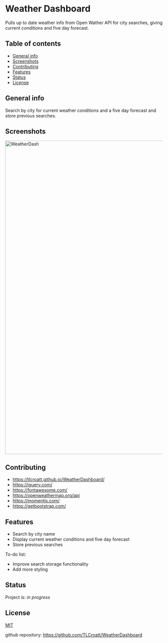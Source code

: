 # Weather Dashboard

Pulls up to date weather info from Open Wather API for city searches, giving current conditions and five day forecast.

## Table of contents
* [General info](#general-info)
* [Screenshots](#screenshots)
* [Contributing](#contributing)
* [Features](#features)
* [Status](#status)
* [License](#license)

## General info
Search by city for current weather conditions and a five day forecast and store previous searches.

## Screenshots
<img width="1000" alt="WeatherDash" src="https://user-images.githubusercontent.com/66500773/90269348-b88ab900-de15-11ea-8213-fb64892358a2.png">

## Contributing
* https://tlcroatt.github.io/WeatherDashboard/
* https://jquery.com/
* https://fontawesome.com/
* https://openweathermap.org/api
* https://momentjs.com/
* https://getbootstrap.com/


## Features
* Search by city name
* Display current weather conditions and five day forecast
* Store previous searches

To-do list:
* Improve search storage functionality
* Add more styling

## Status
Project is: _in progress_

## License
[MIT](https://choosealicense.com/licenses/mit/)

github repository: https://github.com/TLCroatt/WeatherDashboard
